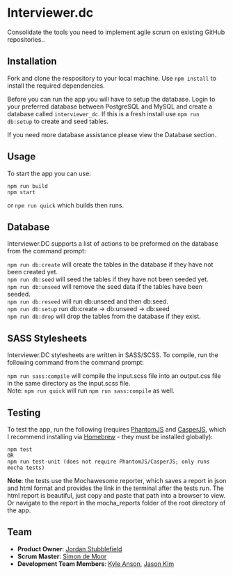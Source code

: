 # Interviewer.dc
Consolidate the tools you need to implement agile scrum on existing GitHub repositories..

<!-- ## Table of Contents
1. [Usage](#Usage)
    1. [Adding Repositories](#Adding-Repositories)
    1. [Adding and Removing Deliverables or Resources](#Adding-and-Removing-Deliverables-or-Resources)
1. [Installation](#Installation)
1. [Team](#Team)

## Usage
### Scheduling meetings
CLick the add button above the calendar to schedule a meeting.
### Adding and Removing Deliverables or Resources
Fill out the form entirely and then submit, the lists will automatically update when you or anyone else adds/deletes deliverables/resources. To delete an item press the X that is located next to it. -->

## Installation
Fork and clone the respository to your local machine.
Use `npm install` to install the required dependencies.

Before you can run the app you will have to setup the database. Login to your preferred database between PostgreSQL and MySQL and create a database called `interviewer_dc`.
If this is a fresh install use `npm run db:setup` to create and seed tables.

If you need more database assistance please view the Database section.

## Usage
To start the app you can use:
```
npm run build
npm start
```
or `npm run quick` which builds then runs.

## Database
Interviewer.DC supports a list of actions to be preformed on the database from the command prompt:

`npm run db:create` will create the tables in the database if they have not been created yet.<br />
`npm run db:seed` will seed the tables if they have not been seeded yet.<br />
`npm run db:unseed` will remove the seed data if the tables have been seeded.<br />
`npm run db:reseed` will run db:unseed and then db:seed.<br />
`npm run db:setup` run db:create -> db:unseed -> db:seed<br />
`npm run db:drop` will drop the tables from the database if they exist.<br />

## SASS Stylesheets
Interviewer.DC stylesheets are written in SASS/SCSS. To compile, run the following command from the command prompt:

`npm run sass:compile` will compile the input.scss file into an output.css file in the same directory as the input.scss file.<br />
Note:  `npm run quick` will run `npm run sass:compile` as well.

## Testing

To test the app, run the following (requires [PhantomJS](http://phantomjs.org/) and [CasperJS](http://casperjs.org/), which I recommend installing via [Homebrew](https://brew.sh/) - they must be installed globally):
```
npm test
OR
npm run test-unit (does not require PhantomJS/CasperJS; only runs mocha tests)
```
__Note__: the tests use the Mochawesome reporter, which saves a report in json and html format and provides the link in the terminal after the tests run. The html report is beautiful, just copy and paste that path into a browser to view. Or navigate to the report in the mocha_reports folder of the root directory of the app.



## Team
- __Product Owner__: [Jordan Stubblefield](https://github.com/JStubb7939)
- __Scrum Master__: [Simon de Moor](https://github.com/sdemoor)
- __Development Team Members__: [Kyle Anson](https://github.com/Riski24), [Jason Kim](https://github.com/kasonjim)

